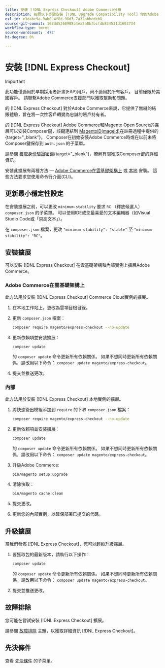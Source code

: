 ```yaml
---
title: 安裝 [!DNL Express Checkout] Adobe Commerce分機
description: 按照以下步驟安裝 [!DNL Upgrade Compatibility Tool] 你的Adobe Commerce計畫。
exl-id: e1dabc9a-0ab0-4f8d-98d3-7a32abbedcb8
source-git-commit: 163dd5260908b4ea3a8bfbcfdb834531d1603734
workflow-type: tm+mt
source-wordcount: '472'
ht-degree: 0%

---
```


# 安裝 [!DNL Express Checkout]

>[!IMPORTANT]
>
> 此功能僅適用於早期採用者計畫(EAP)用戶，尚不適用於所有客戶。 目前僅限於美國客戶。 請聯繫Adobe Commerce支援部門以獲取幫助和問題。

的 [!DNL Express Checkout] 對於Adobe Commerce來說，它提供了無縫的結賬體驗，旨在將一次性客戶轉變為忠誠的賬戶持有者。

的 [!DNL Express Checkout] Adobe Commerce和Magento Open Source的擴展可以安裝Composer鍵，該鍵連結到 [MagentoID(mageid)](https://devdocs.magento.com/marketplace/sellers/profile-personal.html#field-descriptions)在註冊過程中提供的{target=&quot;_blank&quot;}。 Composer在初始安裝Adobe Commerce時或在以前未將Composer鍵保存到 `auth.json` 的子菜單。

請參閱 [獲取身份驗證密鑰](https://devdocs.magento.com/guides/v2.4/install-gde/prereq/connect-auth.html){target=&quot;_blank&quot;}，瞭解有關獲取Composer鍵的詳細資訊。

安裝此擴展有兩種方法 —  [Adobe Commerce在雲基礎架構上](#magento-commerce-cloud) 或 [本地](#on-premises) 安裝。 這些方法要求您使用命令行介面(CLI)。

## 更新最小穩定性設定

在安裝擴展之前，可以更改 `minimum-stability` 要求 `RC` （釋放候選人） `composer.json` 的子菜單。 可以使用IDE或您最喜愛的文本編輯器（如Visual Studio Code或「崇高文本」）。

在 `composer.json` 檔案，更改 `"minimum-stability": "stable"` 至 `"minimum-stability": "RC"`。

## 安裝擴展

可以安裝 [!DNL Express Checkout] 在雲基礎架構和內部實例上擴展Adobe Commerce。

### Adobe Commerce在雲基礎架構上

此方法用於安裝 [!DNL Express Checkout] Commerce Cloud實例的擴展。

1. 在本地工作站上，更改為雲項目根目錄。

1. 更新 `composer.json` 檔案：

   ```bash
   composer require magento/express-checkout --no-update
   ```

1. 更新依賴項並安裝擴展：

   ```bash
   composer update
   ```

   的 `composer update` 命令更新所有依賴關係。 如果不想同時更新所有依賴關係，請改用以下命令： `composer update magento/express-checkout`。

1. 提交並推送更改。

### 內部

此方法用於安裝 [!DNL Express Checkout] 本地實例的擴展。

1. 將快速簽出模組添加到 `require` 的下界 `composer.json` 檔案：

   ```bash
   composer require magento/express-checkout --no-update
   ```

1. 更新依賴項並安裝擴展：

   ```bash
   composer update
   ```

   的 `composer update` 命令更新所有依賴關係。 如果不想同時更新所有依賴關係，請改用以下命令： `composer update magento/express-checkout`。

1. 升級Adobe Commerce:

   ```bash
   bin/magento setup:upgrade
   ```

1. 清除快取：

   ```bash
   bin/magento cache:clean
   ```

1. 提交更改。
1. 更新您的內部實例，以確保部署已提交的代碼。

## 升級擴展

當我們發佈 [!DNL Express Checkout]，您可以輕鬆升級擴展。

1. 要獲取包的最新版本，請執行以下操作：

   ```bash
   composer update
   ```

   的 `composer update` 命令更新所有依賴關係。 如果不想同時更新所有依賴關係，請改用以下命令： `composer update magento/express-checkout`。

1. 提交並推送更改。

## 故障排除

您可能在嘗試安裝 [!DNL Express Checkout] 擴展。

請參閱 [故障排除](../express-checkout/troubleshooting.md) 主題，以獲取詳細資訊 [!DNL Express Checkout]。

## 先決條件

查看 [先決條件](../express-checkout/prerequisites.md) 的子菜單。
